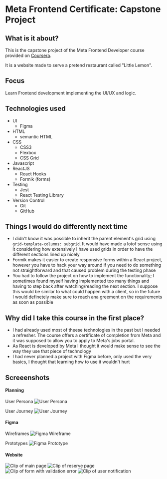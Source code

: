 # Meta Frontend Certificate: Capstone Project

## What is it about?

This is the capstone project of the Meta Frontend Developer course provided on [Coursera](https://www.coursera.org/learn/meta-front-end-developer-capstone?specialization=meta-front-end-developer).

It is a website made to serve a pretend restaurant called "Little Lemon".

## Focus

Learn Frontend development implementing the UI/UX and logic.

## Technologies used

- UI
  - Figma
- HTML
  - semantic HTML
- CSS
  - CSS3
  - Flexbox
  - CSS Grid
- Javascript
- ReactJS
  - React Hooks
  - Formik (forms)
- Testing
  - Jest
  - React Testing Library
- Version Control
  - Git
  - GitHub

## Things I would do differently next time

- I didn't know it was possible to inherit the parent element's grid using `grid-template-columns: subgrid`.
  It would have made a lotof sense using it considering how extensively I have used grids in order to have the different sections lined up nicely
- Formik makes it easier to create responsive forms within a React project, however you have to hack your way around if you need to do something not straightforward and that caused problem during the testing phase
- You had to follow the project on how to implement the functionality; I sometimes found myself having implemented too many things and having to step back after watching/reading the next section. I suppose this would be similar to what could happen with a client, so in the future I would definetely make sure to reach ana greement on the requirements as soon as possible

## Why did I take this course in the first place?

- I had already used most of theese technologies in the past but I needed a refresher. The course offers a certificate of completion from Meta and it was supposed to allow you to apply to Meta's jobs portal.
- As React is developed by Meta I thought it would make sense to see the way they use that piece of technology
- I had never planned a project with Figma before, only used the very basics, I thought that learning how to use it wouldn't hurt

## Screeenshots

#### Planning

User Persona
![User Persona](./Screenshots/UserPersonaBlurred.png)

User Journey
![User Journey](./Screenshots/UserJourneyBlurred.png)

#### Figma

Wireframes
![Figma Wireframe](./Screenshots/figmaWireframe.png)

Prototypes
![Figma Prototype](./Screenshots/figmaPrototype.png)

#### Website

![Clip of main page](./Screenshots/website01.png)
![Clip of reserve page](./Screenshots/website02.png)
![Clip of form with validation error](./Screenshots/website03.png)
![Clip of user notification](./Screenshots/website04.png)
